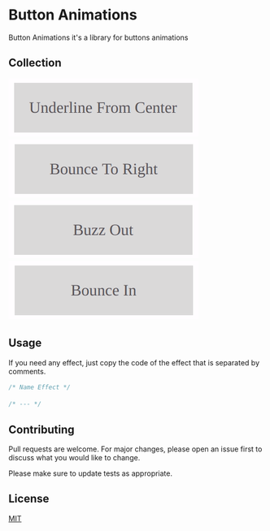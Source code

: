 # Button Animations

<!-- ![license](https://github.com/paulotijero/css-animations/blob/master/LICENSE) -->

Button Animations it's a library for buttons animations

## Collection

![](assests/img/1.gif "Underline From Center")
![](assests/img/2.gif "Bounce To Right")
![](assests/img/3.gif "Buzz Out")
![](assests/img/4.gif "Bounce In")

## Usage

If you need any effect, just copy the code of the effect that is separated by comments.

```CSS
/* Name Effect */

/* --- */
```

## Contributing

Pull requests are welcome. For major changes, please open an issue first to discuss what you would like to change.

Please make sure to update tests as appropriate.

## License

[MIT](https://github.com/paulotijero/css-animations/blob/master/LICENSE)
